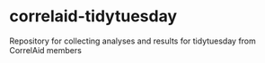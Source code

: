 # correlaid-tidytuesday
Repository for collecting analyses and results for tidytuesday from CorrelAid members

